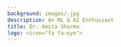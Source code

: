 ```yaml
---
background: images/.jpg
description: An ML & AI Enthusiast
title: Dr. Amita Sharma
logo: <icon="fa fa-eye">
---
```




